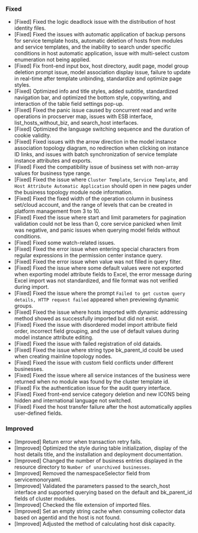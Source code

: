 ### Fixed

- [Fixed] Fixed the logic deadlock issue with the distribution of host identity files.
- [Fixed] Fixed the issues with automatic application of backup persons for service template hosts, automatic deletion of hosts from modules and service templates, and the inability to search under specific conditions in host automatic application, issue with multi-select custom enumeration not being applied.
- [Fixed] Fix front-end input box, host directory, audit page, model group deletion prompt issue, model association display issue, failure to update in real-time after template unbinding, standardize and optimize page styles.
- [Fixed] Optimized info and title styles, added subtitle, standardized navigation bar, and optimized the bottom style, copywriting, and interaction of the table field settings pop-up.
- [Fixed] Fixed the panic issue caused by concurrent read and write operations in procserver map, issues with ESB interface, list_hosts_without_biz, and search_host interfaces.
- [Fixed] Optimized the language switching sequence and the duration of cookie validity.
- [Fixed] Fixed issues with the arrow direction in the model instance association topology diagram, no redirection when clicking on instance ID links, and issues with batch synchronization of service template instance attributes and exports.
- [Fixed] Fixed the compatibility issue of business set with non-array values for business type range.
- [Fixed] Fixed the issue where `Cluster Template`, `Service Template`, and `Host Attribute Automatic Application` should open in new pages under the business topology module node information.
- [Fixed] Fixed the fixed width of the operation column in business set/cloud account, and the range of levels that can be created in platform management from 3 to 10.
- [Fixed] Fixed the issue where start and limit parameters for pagination validation could not be less than 0, core service panicked when limit was negative, and panic issues when querying model fields without conditions.
- [Fixed] Fixed some watch-related issues.
- [Fixed] Fixed the error issue when entering special characters from regular expressions in the permission center instance query.
- [Fixed] Fixed the error issue when value was not filled in query filter.
- [Fixed] Fixed the issue where some default values were not exported when exporting model attribute fields to Excel, the error message during Excel import was not standardized, and file format was not verified during import.
- [Fixed] Fixed the issue where the prompt `Failed to get custom query details, HTTP request failed` appeared when previewing dynamic groups.
- [Fixed] Fixed the issue where hosts imported with dynamic addressing method showed as successfully imported but did not exist.
- [Fixed] Fixed the issue with disordered model import attribute field order, incorrect field grouping, and the use of default values during model instance attribute editing.
- [Fixed] Fixed the issue with failed registration of old dataids.
- [Fixed] Fixed the issue where string type bk_parent_id could be used when creating mainline topology nodes.
- [Fixed] Fixed the issue with custom field conflicts under different businesses.
- [Fixed] Fixed the issue where all service instances of the business were returned when no module was found by the cluster template id.
- [Fixed] Fix the authentication issue for the audit query interface.
- [Fixed] Fixed front-end service category deletion and new ICONS being hidden and international language not switched.
- [Fixed] Fixed the host transfer failure after the host automatically applies user-defined fields.

### Improved

- [Improved] Return error when transaction retry fails.
- [Improved] Optimized the style during table initialization, display of the host details title, and the installation and deployment documentation.
- [Improved] Changed the number of business entries displayed in the resource directory to `Number of unarchived businesses`.
- [Improved] Removed the namespaceSelector field from servicemonoryaml.
- [Improved] Validated the parameters passed to the search_host interface and supported querying based on the default and bk_parent_id fields of cluster modules.
- [Improved] Checked the file extension of imported files.
- [Improved] Set an empty string cache when consuming collector data based on agentid and the host is not found.
- [Improved] Adjusted the method of calculating host disk capacity.